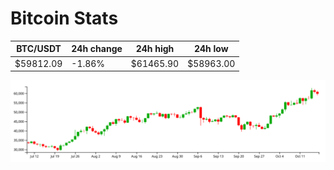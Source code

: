 # Bitcoin Stats

BTC/USDT|24h change|24h high|24h low|
|---|---|---|---|
|$59812.09|-1.86%|$61465.90|$58963.00|

<img src="./chart.svg">
